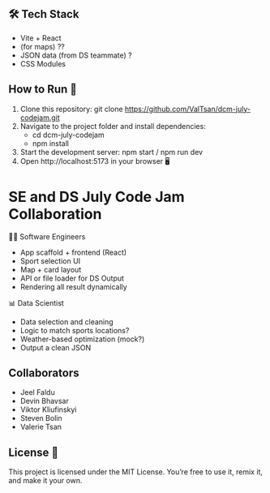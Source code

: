 ## 🛠️ Tech Stack
- Vite + React
- (for maps) ??
- JSON data (from DS teammate) ?
- CSS Modules 

## How to Run 🚀

1. Clone this repository: git clone https://github.com/ValTsan/dcm-july-codejam.git
2. Navigate to the project folder and install dependencies: 
   - cd dcm-july-codejam
   - npm install
3. Start the development server: npm start / npm run dev 
4. Open http://localhost:5173 in your browser 🖥️

# SE and DS July Code Jam Collaboration 

👩‍💻 Software Engineers 
-  App scaffold + frontend (React)
-  Sport selection UI
-  Map + card layout 
-  API or file loader for DS Output
-  Rendering all result dynamically

📊 Data Scientist
- Data selection and cleaning 
- Logic to match sports locations?
- Weather-based optimization (mock?)
- Output a clean JSON 

## Collaborators

- Jeel Faldu
- Devin Bhavsar 
- Viktor Kliufinskyi
- Steven Bolin
- Valerie Tsan
  
## License 📄

This project is licensed under the MIT License.
You’re free to use it, remix it, and make it your own.